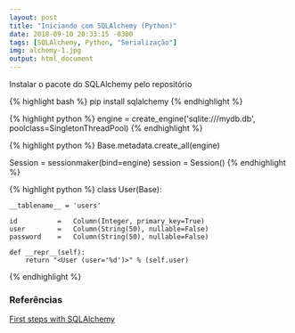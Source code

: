 ```yaml
---
layout: post
title: "Iniciando com SQLAlchemy (Python)"
date: 2018-09-10 20:33:15 -0300
tags: [SQLAlchemy, Python, "Serialização"]
img: alchemy-1.jpg
output: html_document      
---
```




Instalar o pacote do SQLAlchemy pelo repositório


{% highlight bash %}
pip install sqlalchemy
{% endhighlight %}


{% highlight python %}
engine = create_engine('sqlite:///mydb.db', poolclass=SingletonThreadPool)
{% endhighlight %}


{% highlight python %}
Base.metadata.create_all(engine)

Session = sessionmaker(bind=engine)
session = Session()
{% endhighlight %}


{% highlight python %}
class User(Base):

    __tablename__ = 'users'

    id          =   Column(Integer, primary_key=True)
    user        =   Column(String(50), nullable=False)
    password    =   Column(String(50), nullable=False)    

    def __repr__(self):
        return "<User (user='%d')>" % (self.user)
{% endhighlight %}

### Referências 

[First steps with SQLAlchemy](https://bytefish.de/blog/first_steps_with_sqlalchemy/)
